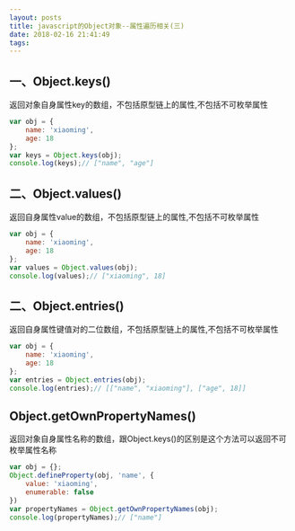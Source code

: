 ```yaml
---
layout: posts
title: javascript的Object对象--属性遍历相关(三)
date: 2018-02-16 21:41:49
tags:
---
```

## 一、Object.keys()
返回对象自身属性key的数组，不包括原型链上的属性,不包括不可枚举属性
``` javascript
var obj = {
    name: 'xiaoming',
    age: 18
};
var keys = Object.keys(obj);
console.log(keys);// ["name", "age"]
```
## 二、Object.values()
返回自身属性value的数组，不包括原型链上的属性,不包括不可枚举属性
``` javascript
var obj = {
    name: 'xiaoming',
    age: 18
};
var values = Object.values(obj);
console.log(values);// ["xiaoming", 18]
```
<!-- more -->

## 二、Object.entries()
返回自身属性键值对的二位数组，不包括原型链上的属性,不包括不可枚举属性
``` javascript
var obj = {
    name: 'xiaoming',
    age: 18
};
var entries = Object.entries(obj);
console.log(entries);// [["name", "xiaoming"], ["age", 18]]
```
## Object.getOwnPropertyNames()
返回对象自身属性名称的数组，跟Object.keys()的区别是这个方法可以返回不可枚举属性名称
```javascript
var obj = {};
Object.defineProperty(obj, 'name', {
	value: 'xiaoming',
	enumerable: false
})
var propertyNames = Object.getOwnPropertyNames(obj);
console.log(propertyNames);// ["name"]
```